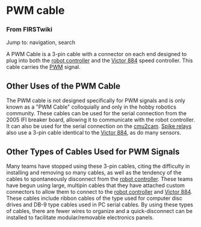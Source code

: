 # PWM cable

### From FIRSTwiki

Jump to: navigation, search

A PWM Cable is a 3-pin cable with a connector on each end designed to plug
into both the [robot controller](Robot_controller "Robot
controller" ) and the [Victor 884](Victor_884 "Victor 884" ) speed
controller. This cable carries the [PWM](PWM "PWM" ) signal.


## Other Uses of the PWM Cable

The PWM cable is not designed specifically for PWM signals and is only known
as a "PWM Cable" colloquially and only in the hobby robotics community. These
cables can be used for the serial connection from the 2005 IFI breaker board,
allowing it to communicate with the robot controller. It can also be used for
the serial connection on the [cmu2cam](/index.php?title=Cmu2cam&action=edit
"Cmu2cam" ). [Spike relays](Spike_relay "Spike relay" ) also use a
3-pin cable identical to the [Victor 884](Victor_884 "Victor 884"
), as do many sensors.


## Other Types of Cables Used for PWM Signals

Many teams have stopped using these 3-pin cables, citing the difficulty in
installing and removing so many cables, as well as the tendency of the cables
to spontaneously disconnect from the [robot
controller](Robot_controller "Robot controller" ). These teams have
begun using large, multipin cables that they have attached custom connectors
to allow them to connect to the [robot controller](Robot_controller
"Robot controller" ) and [Victor 884](Victor_884 "Victor 884" ).
These cables include ribbon cables of the type used for computer disc drives
and DB-9 type cables used in PC serial cables. By using these types of cables,
there are fewer wires to organize and a quick-disconnect can be installed to
facilitate modular/removable electronics panels.

